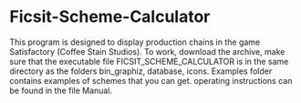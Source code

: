 # Ficsit-Scheme-Calculator
This program is designed to display production chains in the game Satisfactory (Coffee Stain Studios).
To work, download the archive, make sure that the executable file FICSIT_SCHEME_CALCULATOR is in the same directory as the folders bin_graphiz, database, icons.
Examples folder contains examples of schemes that you can get.
operating instructions can be found in the file Manual.
